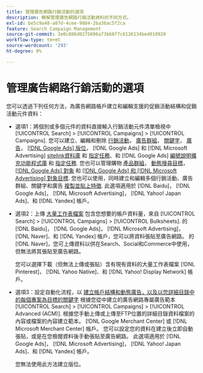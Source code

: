 ```yaml
---
title: 管理廣告網路行銷活動的選項
description: 瞭解管理廣告網路行銷活動資料的不同方式。
exl-id: be5c9a48-a87d-4cee-9884-2ba36ac5f2ca
feature: Search Campaign Management
source-git-commit: 3e0c886d0275696a73b68f7c8126134bed010920
workflow-type: tm+mt
source-wordcount: '293'
ht-degree: 0%

---
```


# 管理廣告網路行銷活動的選項

您可以透過下列任何方法，為廣告網路帳戶建立和編輯支援的促銷活動結構和促銷活動元件資料：

* 選項1：將個別或多個元件的資料直接輸入行銷活動元件清單檢視中 [!UICONTROL Search] > [!UICONTROL Campaigns] > [!UICONTROL Campaigns]. 您可以建立、編輯和刪除 [行銷活動](/help/search-social-commerce/campaign-management/campaigns/campaign-manage.md)， [廣告群組](/help/search-social-commerce/campaign-management/campaigns/ad-group-manage.md)， [關鍵字](/help/search-social-commerce/campaign-management/campaigns/keyword-manage.md)， [廣告](/help/search-social-commerce/campaign-management/campaigns/ad-manage.md)， [[!DNL Google Ads] 版位](/help/search-social-commerce/campaign-management/campaigns/placement-manage.md)， [!DNL Google Ads] 和 [!DNL Microsoft Advertising] [sitelink資料庫](/help/search-social-commerce/campaign-management/campaigns/sitelink-extension-manage.md) 和 [指定任務](/help/search-social-commerce/campaign-management/campaigns/sitelink-extension-associate.md)、和 [!DNL Google Ads] [編號說明擴充功能程式庫](/help/search-social-commerce/campaign-management/campaigns/callout-extension-manage.md) 和 [指定任務](/help/search-social-commerce/campaign-management/campaigns/callout-extension-associate.md). 您也可以管理購物 [產品群組](/help/search-social-commerce/campaign-management/campaigns/product-group-manage.md)， [動態搜尋目標](/help/search-social-commerce/campaign-management/campaigns/dynamic-search-target-manage.md)， [[!DNL Google Ads] 對象](/help/search-social-commerce/campaign-management/campaigns/audience-about.md) 和 [[!DNL Google Ads] 和 [!DNL Microsoft Advertising] 對象目標](/help/search-social-commerce/campaign-management/campaigns/audience-targets-manage.md). 您也可以使用，同時建立和編輯多個行銷活動、廣告群組、關鍵字和廣告 [複製並貼上特徵](/help/search-social-commerce/campaign-management/campaigns/copy-paste.md). 此選項適用於 [!DNL Baidu]， [!DNL Google Ads]， [!DNL Microsoft Advertising]， [!DNL Yahoo! Japan Ads]、和 [!DNL Yandex] 帳戶。

* 選項2：上傳 [大量工作表檔案](/help/search-social-commerce/campaign-management/bulksheets/bulksheet-about.md) 包含您想要的帳戶資料量，來自 [!UICONTROL Search] > [!UICONTROL Campaigns] > [!UICONTROL Bulksheets]. 的 [!DNL Baidu]， [!DNL Google Ads]， [!DNL Microsoft Advertising]， [!DNL Naver]、和 [!DNL Yandex] 帳戶，您可以將資料張貼至廣告網路。 的 [!DNL Naver]，您可上傳資料以供在Search、Social和Commerce中使用，但無法將其張貼至廣告網路。

  您可以選擇下載（但無法上傳或張貼）含有現有資料的大量工作表檔案 [!DNL Pinterest]， [!DNL Yahoo Native]、和 [!DNL Yahoo! Display Network] 帳戶。

* 選項3：設定自動化流程，以 [建立帳戶結構和動態廣告，以及以您詳細目錄中的每個專案為目標的關鍵字](/help/search-social-commerce/campaign-management/inventory-feeds/inventory-feeds-about.md) 根據您從中建立的廣告網路專屬廣告範本 [!UICONTROL Search] > [!UICONTROL Campaigns] > [!UICONTROL  Advanced (ACM)]. 根據您手動上傳或上傳至FTP位置的詳細目錄資料檔案的內容或檔案的內容建立範本。 [!DNL Google Merchant Center] 或 [!DNL Microsoft Merchant Center] 帳戶。 您可以設定您的資料在建立後立即自動張貼，或是在您檢閱資料後手動張貼至廣告網路。 此選項適用於 [!DNL Google Ads]， [!DNL Microsoft Advertising]， [!DNL Yahoo! Japan Ads]、和 [!DNL Yandex] 帳戶。

  您無法使用此方法建立版位。
